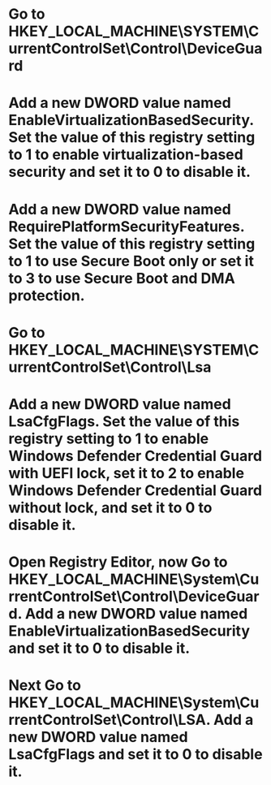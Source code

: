 # Go to HKEY_LOCAL_MACHINE\SYSTEM\CurrentControlSet\Control\DeviceGuard

# Add a new DWORD value named EnableVirtualizationBasedSecurity. Set the value of this registry setting to 1 to enable virtualization-based security and set it to 0 to disable it.

# Add a new DWORD value named RequirePlatformSecurityFeatures. Set the value of this registry setting to 1 to use Secure Boot only or set it to 3 to use Secure Boot and DMA protection.

# Go to HKEY_LOCAL_MACHINE\SYSTEM\CurrentControlSet\Control\Lsa

# Add a new DWORD value named LsaCfgFlags. Set the value of this registry setting to 1 to enable Windows Defender Credential Guard with UEFI lock, set it to 2 to enable Windows Defender Credential Guard without lock, and set it to 0 to disable it.

# Open Registry Editor, now Go to HKEY_LOCAL_MACHINE\System\CurrentControlSet\Control\DeviceGuard. Add a new DWORD value named EnableVirtualizationBasedSecurity and set it to 0 to disable it.
# Next Go to HKEY_LOCAL_MACHINE\System\CurrentControlSet\Control\LSA. Add a new DWORD value named LsaCfgFlags and set it to 0 to disable it.
